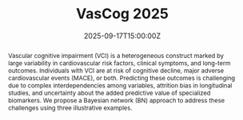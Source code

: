 ---
title: VasCog 2025

event: VasCog Conference
event_url: https://conference2025.vascog.org/

location: Southampton, Hampshire, UK

summary: 'Individualized Risk Prediction for Cognitive Decline and Cardiovasular Events in VCI: A Bayesian Network'

abstract: 'Vascular cognitive impairment (VCI) is a heterogeneous construct marked by large variability in cardiovascular risk factors, clinical symptoms, and long-term outcomes. Individuals with VCI are at risk of cognitive decline, major adverse cardiovascular events (MACE), or both. Predicting these outcomes is challenging due to complex interdependencies among variables, attrition bias in longitudinal studies, and uncertainty about the added predictive value of specialized biomarkers. We propose a Bayesian network (BN) approach to address these challenges using three illustrative examples.'

date: '2025-09-17T15:00:00Z'
#date_end: '2030-06-01T15:00:00Z'
all_day: false

# Schedule page publish date (NOT talk date).
publishDate: '2025-10-09T15:00:00Z'

authors:
  - admin

tags: [Bayesian, Conference, VCI]

# Is this a featured talk? (true/false)
featured: false

image:
  focal_point: Right

links:
  - type: code
    url: https://github.com/umcu/VCI-Bayes-Explore

projects:
  - vci-bayes
---